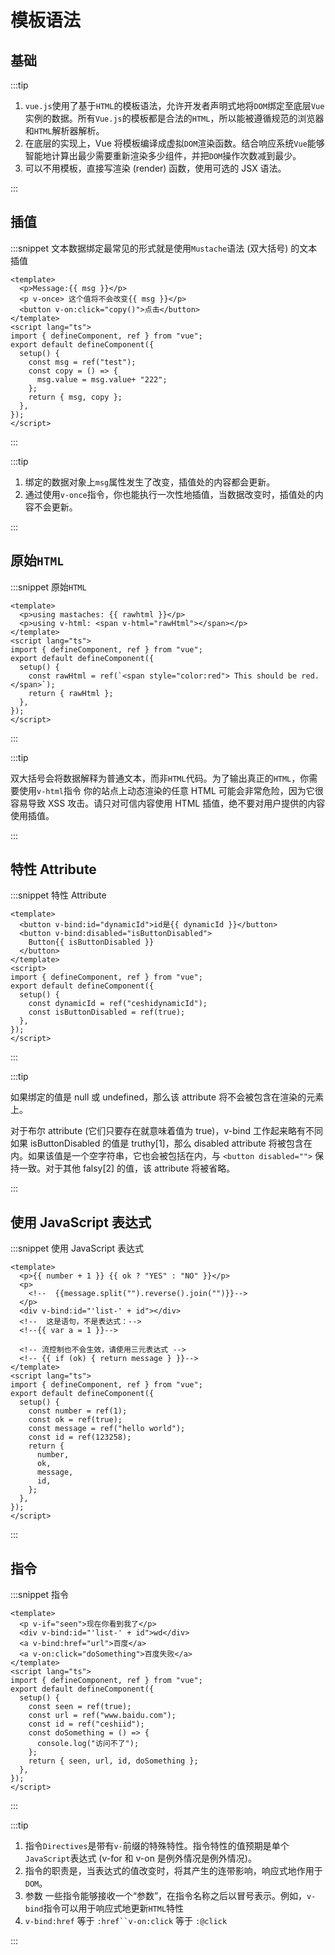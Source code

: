 # 模板语法

## 基础

:::tip

1. `vue.js`使用了基于`HTML`的模板语法，允许开发者声明式地将`DOM`绑定至底层`Vue`实例的数据。所有`Vue.js`的模板都是合法的`HTML`，所以能被遵循规范的浏览器和`HTML`解析器解析。
2. 在底层的实现上，Vue 将模板编译成虚拟`DOM`渲染函数。结合响应系统`Vue`能够智能地计算出最少需要重新渲染多少组件，并把`DOM`操作次数减到最少。
3. 可以不用模板，直接写渲染 (render) 函数，使用可选的 JSX 语法。

:::

## 插值

:::snippet 文本数据绑定最常见的形式就是使用`Mustache`语法 (双大括号) 的文本插值

```vue
<template>
  <p>Message:{{ msg }}</p>
  <p v-once> 这个值将不会改变{{ msg }}</p>
  <button v-on:click="copy()">点击</button>
</template>
<script lang="ts">
import { defineComponent, ref } from "vue";
export default defineComponent({
  setup() {
    const msg = ref("test");
    const copy = () => {
      msg.value = msg.value+ "222";
    };
    return { msg, copy };
  },
});
</script>
```

:::

:::tip

1. 绑定的数据对象上`msg`属性发生了改变，插值处的内容都会更新。
2. 通过使用`v-once`指令，你也能执行一次性地插值，当数据改变时，插值处的内容不会更新。

:::

## 原始`HTML`

:::snippet 原始`HTML`

```vue
<template>
  <p>using mastaches: {{ rawhtml }}</p>
  <p>using v-html: <span v-html="rawHtml"></span></p>
</template>
<script lang="ts">
import { defineComponent, ref } from "vue";
export default defineComponent({
  setup() {
    const rawHtml = ref(`<span style="color:red"> This should be red.</span>`);
    return { rawHtml };
  },
});
</script>
```

:::

:::tip

双大括号会将数据解释为普通文本，而非`HTML`代码。为了输出真正的`HTML`，你需要使用`v-html`指令
你的站点上动态渲染的任意 HTML 可能会非常危险，因为它很容易导致 XSS 攻击。请只对可信内容使用 HTML 插值，绝不要对用户提供的内容使用插值。

:::

## 特性 Attribute

:::snippet 特性 Attribute

```vue
<template>
  <button v-bind:id="dynamicId">id是{{ dynamicId }}</button>
  <button v-bind:disabled="isButtonDisabled">
    Button{{ isButtonDisabled }}
  </button>
</template>
<script>
import { defineComponent, ref } from "vue";
export default defineComponent({
  setup() {
    const dynamicId = ref("ceshidynamicId");
    const isButtonDisabled = ref(true);
  },
});
</script>
```

:::

:::tip

如果绑定的值是 null 或 undefined，那么该 attribute 将不会被包含在渲染的元素上。

对于布尔 attribute (它们只要存在就意味着值为 true)，v-bind 工作起来略有不同
如果 isButtonDisabled 的值是 truthy[1]，那么 disabled attribute 将被包含在内。如果该值是一个空字符串，它也会被包括在内，与 `<button disabled="">` 保持一致。对于其他 falsy[2] 的值，该 attribute 将被省略。

:::

## 使用 JavaScript 表达式

:::snippet 使用 JavaScript 表达式

```vue
<template>
  <p>{{ number + 1 }} {{ ok ? "YES" : "NO" }}</p>
  <p>
    <!--  {{message.split("").reverse().join("")}}-->
  </p>
  <div v-bind:id="'list-' + id"></div>
  <!--  这是语句，不是表达式：-->
  <!--{{ var a = 1 }}-->

  <!-- 流控制也不会生效，请使用三元表达式 -->
  <!-- {{ if (ok) { return message } }}-->
</template>
<script lang="ts">
import { defineComponent, ref } from "vue";
export default defineComponent({
  setup() {
    const number = ref(1);
    const ok = ref(true);
    const message = ref("hello world");
    const id = ref(123258);
    return {
      number,
      ok,
      message,
      id,
    };
  },
});
</script>
```

:::

## 指令

:::snippet 指令

```vue
<template>
  <p v-if="seen">现在你看到我了</p>
  <div v-bind:id="'list-' + id">wd</div>
  <a v-bind:href="url">百度</a>
  <a v-on:click="doSomething">百度失败</a>
</template>
<script lang="ts">
import { defineComponent, ref } from "vue";
export default defineComponent({
  setup() {
    const seen = ref(true);
    const url = ref("www.baidu.com");
    const id = ref("ceshiid");
    const doSomething = () => {
      console.log("访问不了");
    };
    return { seen, url, id, doSomething };
  },
});
</script>
```

:::

:::tip

1. 指令`Directives`是带有`v-`前缀的特殊特性。指令特性的值预期是单个`JavaScript`表达式 (v-for 和 v-on 是例外情况是例外情况)。
2. 指令的职责是，当表达式的值改变时，将其产生的连带影响，响应式地作用于`DOM`。
3. 参数 一些指令能够接收一个“参数”，在指令名称之后以冒号表示。例如，`v-bind`指令可以用于响应式地更新`HTML`特性
4. `v-bind:href` 等于 ` :href``v-on:click ` 等于 `:@click`

:::
